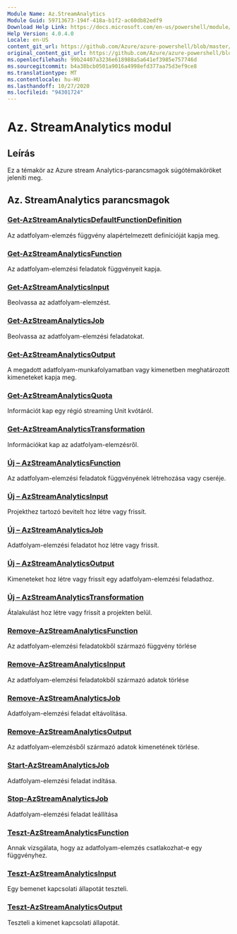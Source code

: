 ```yaml
---
Module Name: Az.StreamAnalytics
Module Guid: 59713673-194f-418a-b1f2-ac60db82edf9
Download Help Link: https://docs.microsoft.com/en-us/powershell/module/az.streamanalytics
Help Version: 4.0.4.0
Locale: en-US
content_git_url: https://github.com/Azure/azure-powershell/blob/master/src/StreamAnalytics/StreamAnalytics/help/Az.StreamAnalytics.md
original_content_git_url: https://github.com/Azure/azure-powershell/blob/master/src/StreamAnalytics/StreamAnalytics/help/Az.StreamAnalytics.md
ms.openlocfilehash: 99b24407a3236e618988a5a641ef3985e757746d
ms.sourcegitcommit: b4a38bcb0501a9016a4998efd377aa75d3ef9ce8
ms.translationtype: MT
ms.contentlocale: hu-HU
ms.lasthandoff: 10/27/2020
ms.locfileid: "94301724"
---
```

# Az. StreamAnalytics modul
## Leírás
Ez a témakör az Azure stream Analytics-parancsmagok súgótémaköröket jeleníti meg.

## Az. StreamAnalytics parancsmagok
### [Get-AzStreamAnalyticsDefaultFunctionDefinition](Get-AzStreamAnalyticsDefaultFunctionDefinition.md)
Az adatfolyam-elemzés függvény alapértelmezett definícióját kapja meg.

### [Get-AzStreamAnalyticsFunction](Get-AzStreamAnalyticsFunction.md)
Az adatfolyam-elemzési feladatok függvényeit kapja.

### [Get-AzStreamAnalyticsInput](Get-AzStreamAnalyticsInput.md)
Beolvassa az adatfolyam-elemzést.

### [Get-AzStreamAnalyticsJob](Get-AzStreamAnalyticsJob.md)
Beolvassa az adatfolyam-elemzési feladatokat.

### [Get-AzStreamAnalyticsOutput](Get-AzStreamAnalyticsOutput.md)
A megadott adatfolyam-munkafolyamatban vagy kimenetben meghatározott kimeneteket kapja meg.

### [Get-AzStreamAnalyticsQuota](Get-AzStreamAnalyticsQuota.md)
Információt kap egy régió streaming Unit kvótáról.

### [Get-AzStreamAnalyticsTransformation](Get-AzStreamAnalyticsTransformation.md)
Információkat kap az adatfolyam-elemzésről.

### [Új – AzStreamAnalyticsFunction](New-AzStreamAnalyticsFunction.md)
Az adatfolyam-elemzési feladatok függvényének létrehozása vagy cseréje.

### [Új – AzStreamAnalyticsInput](New-AzStreamAnalyticsInput.md)
Projekthez tartozó bevitelt hoz létre vagy frissít.

### [Új – AzStreamAnalyticsJob](New-AzStreamAnalyticsJob.md)
Adatfolyam-elemzési feladatot hoz létre vagy frissít.

### [Új – AzStreamAnalyticsOutput](New-AzStreamAnalyticsOutput.md)
Kimeneteket hoz létre vagy frissít egy adatfolyam-elemzési feladathoz.

### [Új – AzStreamAnalyticsTransformation](New-AzStreamAnalyticsTransformation.md)
Átalakulást hoz létre vagy frissít a projekten belül.

### [Remove-AzStreamAnalyticsFunction](Remove-AzStreamAnalyticsFunction.md)
Az adatfolyam-elemzési feladatokből származó függvény törlése

### [Remove-AzStreamAnalyticsInput](Remove-AzStreamAnalyticsInput.md)
Az adatfolyam-elemzési feladatokből származó adatok törlése

### [Remove-AzStreamAnalyticsJob](Remove-AzStreamAnalyticsJob.md)
Adatfolyam-elemzési feladat eltávolítása.

### [Remove-AzStreamAnalyticsOutput](Remove-AzStreamAnalyticsOutput.md)
Az adatfolyam-elemzésből származó adatok kimenetének törlése.

### [Start-AzStreamAnalyticsJob](Start-AzStreamAnalyticsJob.md)
Adatfolyam-elemzési feladat indítása.

### [Stop-AzStreamAnalyticsJob](Stop-AzStreamAnalyticsJob.md)
Adatfolyam-elemzési feladat leállítása

### [Teszt-AzStreamAnalyticsFunction](Test-AzStreamAnalyticsFunction.md)
Annak vizsgálata, hogy az adatfolyam-elemzés csatlakozhat-e egy függvényhez.

### [Teszt-AzStreamAnalyticsInput](Test-AzStreamAnalyticsInput.md)
Egy bemenet kapcsolati állapotát teszteli.

### [Teszt-AzStreamAnalyticsOutput](Test-AzStreamAnalyticsOutput.md)
Teszteli a kimenet kapcsolati állapotát.

